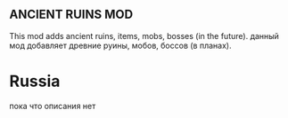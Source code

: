 ## ANCIENT RUINS MOD
This mod adds ancient ruins, items, mobs, bosses (in the future).
данный мод добавляет древние руины, мобов, боссов (в планах).

# Russia 
пока что описания нет
